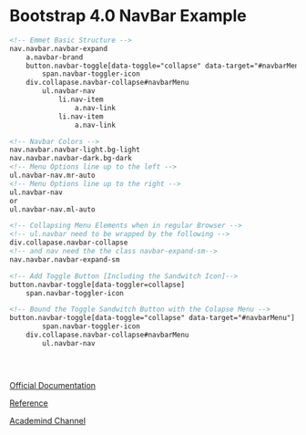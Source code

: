 # Bootstrap 4.0 NavBar Example

```html
<!-- Emmet Basic Structure -->
nav.navbar.navbar-expand
    a.navbar-brand
    button.navbar-toggle[data-toggle="collapse" data-target="#navbarMenu"]
        span.navbar-toggler-icon
    div.collapase.navbar-collapse#navbarMenu
        ul.navbar-nav
            li.nav-item
                a.nav-link
            li.nav-item
                a.nav-link

<!-- Navbar Colors -->
nav.navbar.navbar-light.bg-light
nav.navbar.navbar-dark.bg-dark
<!-- Menu Options line up to the left -->
ul.navbar-nav.mr-auto
<!-- Menu Options line up to the right -->
ul.navbar-nav
or
ul.navbar-nav.ml-auto

<!-- Collapsing Menu Elements when in regular Browser -->
<!-- ul.navbar need to be wrapped by the following -->
div.collapase.navbar-collapse
<!-- and nav need the the class navbar-expand-sm-->
nav.navbar.navbar-expand-sm

<!-- Add Toggle Button [Including the Sandwitch Icon]-->
button.navbar-toggle[data-toggler=collapse]
    span.navbar-toggler-icon

<!-- Bound the Toggle Sandwitch Button with the Colapse Menu -->
button.navbar-toggle[data-toggle="collapse" data-target="#navbarMenu"]
        span.navbar-toggler-icon
    div.collapase.navbar-collapse#navbarMenu
        ul.navbar-nav

```

```html
    
```

```html

```
[Official Documentation](https://getbootstrap.com/docs/4.1/components/navbar/)

[Reference](https://youtu.be/23bpce-5s8I)

[Academind Channel](https://www.youtube.com/channel/UCSJbGtTlrDami-tDGPUV9-w)